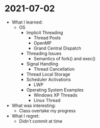 # 2021-07-02

- What I learned:
  - OS
    - Implicit Threading
      - Thread Pools
      - OpenMP
      - Grand Central Dispatch
    - Threading Issues
      - Semantics of fork() and exec()
    - Signal Handling
      - Thread Cancellation
    - Thread Local Storage
    - Scheduler Activations
      - LWP
    - Operating System Examples
      - Windows XP Threads
      - Linux Thread
- What was interesting:
  - Class overtake my progress
- What I regret: 
  - Didn't commit at time
